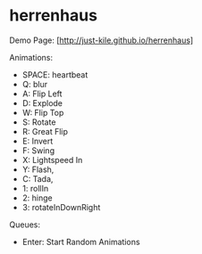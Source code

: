 herrenhaus
==========
Demo Page: [http://just-kile.github.io/herrenhaus]

Animations:
* SPACE: heartbeat
* Q: blur
* A: Flip Left
* D: Explode
* W: Flip Top
* S: Rotate
* R: Great Flip
* E: Invert
* F: Swing
* X: Lightspeed In
* Y: Flash,
* C: Tada,
* 1: rollIn
* 2: hinge
* 3: rotateInDownRight

Queues:
* Enter: Start Random Animations
